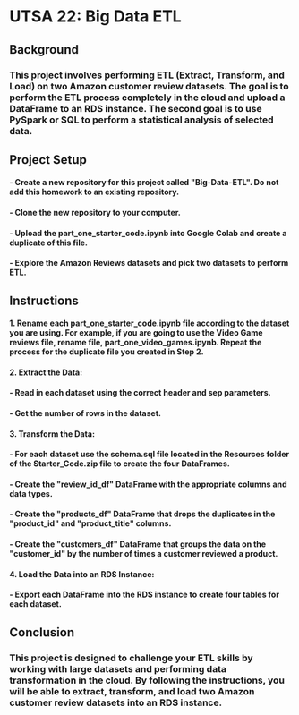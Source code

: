 # UTSA 22: Big Data ETL

## Background
### This project involves performing ETL (Extract, Transform, and Load) on two Amazon customer review datasets. The goal is to perform the ETL process completely in the cloud and upload a DataFrame to an RDS instance. The second goal is to use PySpark or SQL to perform a statistical analysis of selected data.

## Project Setup
#### - Create a new repository for this project called "Big-Data-ETL". Do not add this homework to an existing repository.
#### - Clone the new repository to your computer.
#### - Upload the part_one_starter_code.ipynb into Google Colab and create a duplicate of this file.
#### - Explore the Amazon Reviews datasets and pick two datasets to perform ETL.

## Instructions
#### 1. Rename each part_one_starter_code.ipynb file according to the dataset you are using. For example, if you are going to use the Video Game reviews file, rename file, part_one_video_games.ipynb. Repeat the process for the duplicate file you created in Step 2.
#### 2. Extract the Data:
#### - Read in each dataset using the correct header and sep parameters.
#### - Get the number of rows in the dataset.
#### 3. Transform the Data:
#### - For each dataset use the schema.sql file located in the Resources folder of the Starter_Code.zip file to create the four DataFrames.
#### - Create the "review_id_df" DataFrame with the appropriate columns and data types.
#### - Create the "products_df" DataFrame that drops the duplicates in the "product_id" and "product_title" columns.
#### - Create the "customers_df" DataFrame that groups the data on the "customer_id" by the number of times a customer reviewed a product.
#### 4. Load the Data into an RDS Instance:
#### - Export each DataFrame into the RDS instance to create four tables for each dataset.

## Conclusion
### This project is designed to challenge your ETL skills by working with large datasets and performing data transformation in the cloud. By following the instructions, you will be able to extract, transform, and load two Amazon customer review datasets into an RDS instance.
